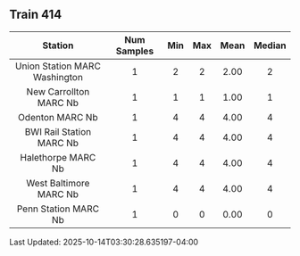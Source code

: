 ## Train 414

| Station | Num Samples | Min | Max | Mean | Median |
| :-----: | :---------: | :-: | :-: | :--: | :----: |
| Union Station MARC Washington | 1 | 2 | 2 | 2.00 | 2 |
| New Carrollton MARC Nb | 1 | 1 | 1 | 1.00 | 1 |
| Odenton MARC Nb | 1 | 4 | 4 | 4.00 | 4 |
| BWI Rail Station MARC Nb | 1 | 4 | 4 | 4.00 | 4 |
| Halethorpe MARC Nb | 1 | 4 | 4 | 4.00 | 4 |
| West Baltimore MARC Nb | 1 | 4 | 4 | 4.00 | 4 |
| Penn Station MARC Nb | 1 | 0 | 0 | 0.00 | 0 |


Last Updated: 2025-10-14T03:30:28.635197-04:00